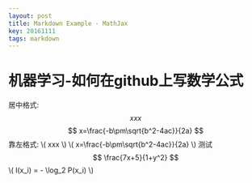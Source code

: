 ```yaml
---
layout: post
title: Markdown Example - MathJax
key: 20161111
tags: markdown
---
```


<script type="text/javascript" src="http://cdn.mathjax.org/mathjax/latest/MathJax.js?config=default"></script>
# 机器学习-如何在github上写数学公式

居中格式: $$ xxx $$
$$ x=\frac{-b\pm\sqrt{b^2-4ac}}{2a} $$
靠左格式: \\( xxx \\)
\\( x=\frac{-b\pm\sqrt{b^2-4ac}}{2a} \\)
测试
$$ \frac{7x+5}{1+y^2} $$
\\( l(x_i) = - \log_2 P(x_i) \\)
